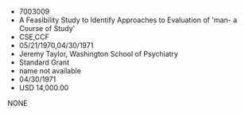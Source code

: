 * 7003009
* A Feasibility Study to Identify Approaches to Evaluation of 'man- a Course of Study'
* CSE,CCF
* 05/21/1970,04/30/1971
* Jeremy Taylor, Washington School of Psychiatry
* Standard Grant
*   name not available
* 04/30/1971
* USD 14,000.00

NONE